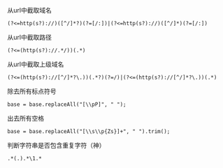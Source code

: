 从url中截取域名

```
(?<=http(s?)://)([^/]*?)(?=[/:])|(?<=http(s?)://)([^/]*)(?=[/:])
```

从url中截取路径

```
(?<=(http(s?)://.*/))(.*)
```

从url中截取上级域名

```
(?<=(http(s?)://[^/]*?\.))(.*?)(?=/)|(?<=(http(s?)://[^/]*?\.))(.*)
```

除去所有标点符号

```
base = base.replaceAll("[\\pP]", " ");
```

出去所有空格

```
base = base.replaceAll("[\\s\\p{Zs}]+", " ").trim();
```

判断字符串是否包含重复字符（神）

```
.*(.).*\1.*
```